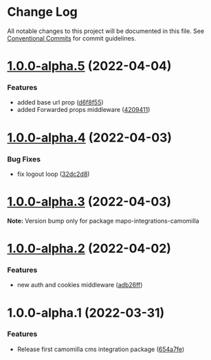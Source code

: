 # Change Log

All notable changes to this project will be documented in this file.
See [Conventional Commits](https://conventionalcommits.org) for commit guidelines.

# [1.0.0-alpha.5](https://github.com/lotrekagency/mapo-integrations-camomilla/compare/v1.0.0-alpha.4...v1.0.0-alpha.5) (2022-04-04)


### Features

* added base url prop ([d6f8f55](https://github.com/lotrekagency/mapo-integrations-camomilla/commit/d6f8f55de702ef9dec39082d96b1b0a67cee7e54))
* added Forwarded props middleware ([4209411](https://github.com/lotrekagency/mapo-integrations-camomilla/commit/4209411d630bbc59756e7fdad293c5b23abc3f8f))





# [1.0.0-alpha.4](https://github.com/lotrekagency/mapo-integrations-camomilla/compare/v1.0.0-alpha.3...v1.0.0-alpha.4) (2022-04-03)


### Bug Fixes

* fix logout loop ([32dc2d8](https://github.com/lotrekagency/mapo-integrations-camomilla/commit/32dc2d8f96f7b6b3f778d876ec544af47a9c4836))





# [1.0.0-alpha.3](https://github.com/lotrekagency/mapo-integrations-camomilla/compare/v1.0.0-alpha.2...v1.0.0-alpha.3) (2022-04-03)

**Note:** Version bump only for package mapo-integrations-camomilla





# [1.0.0-alpha.2](https://github.com/lotrekagency/mapo-integrations-camomilla/compare/v1.0.0-alpha.1...v1.0.0-alpha.2) (2022-04-02)


### Features

* new auth and cookies middleware ([adb26ff](https://github.com/lotrekagency/mapo-integrations-camomilla/commit/adb26ff50d34caab00ee1706319ca6d02ec196ba))





# 1.0.0-alpha.1 (2022-03-31)


### Features

* Release first camomilla cms integration package ([654a7fe](https://github.com/lotrekagency/mapo-integrations-camomilla/commit/654a7fe1ad8f50c8c5da54e79ca219138cd8bd77))
